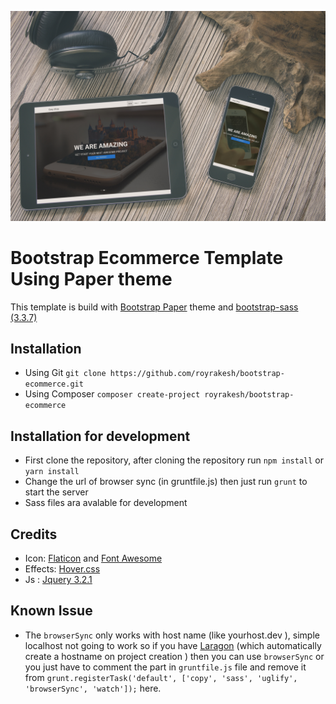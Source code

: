 <p align="center">
  <img src="screenshot/8d22dbedd0944856a4fa2d35b21c7e1b_13_1600.jpg?raw=true">
</p>



# Bootstrap Ecommerce Template Using Paper theme

This template is build with [Bootstrap Paper] theme and [bootstrap-sass (3.3.7)]
## Installation
 * Using Git `git clone https://github.com/royrakesh/bootstrap-ecommerce.git` 
 * Using Composer `composer create-project royrakesh/bootstrap-ecommerce`

## Installation for development

 * First clone the repository, after cloning the repository run `npm install` or `yarn install` 
 * Change the url of browser sync (in gruntfile.js)  then just run `grunt` to start the server 
 * Sass files ara avalable for development 
 

## Credits   

  * Icon: [Flaticon] and [Font Awesome]
  * Effects: [Hover.css]
  * Js : [Jquery 3.2.1]



## Known Issue

* The `browserSync` only works with host name (like yourhost.dev ), simple localhost not going to work so if you have  [Laragon]  (which automatically create a hostname on project creation ) then you can use `browserSync` or you just have to comment the part in `gruntfile.js` file and remove it from `grunt.registerTask('default', ['copy', 'sass', 'uglify', 'browserSync', 'watch']);` here.



  [Bootstrap Paper]: https://bootswatch.com/paper/
  [bootstrap-sass (3.3.7)]: https://github.com/twbs/bootstrap-sass
  [Flaticon]: https://www.flaticon.com/
  [Font Awesome]: http://fontawesome.io/
  [Hover.css]: http://ianlunn.github.io/Hover/
  [Jquery 3.2.1]: https://www.npmjs.com/package/jquery
  [Laragon]: http://laragon.org/